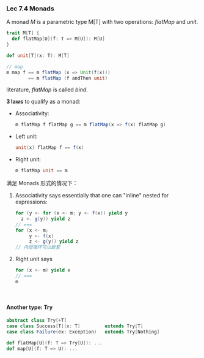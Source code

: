 ### Lec 7.4 Monads

A monad *M* is a parametric type M[T] with two operations: *flatMap* and *unit*.

```scala
trait M[T] {
  def flatMap[U](f: T => M[U]): M[U]
}

def unit[T](x: T): M[T]

// map
m map f == m flatMap (x => Unit(f(x)))
		== m flatMap (f andThen unit)
```

literature, *flatMap* is called *bind*.



**3 laws** to qualify as a monad:

- Associativity:

  ```scala
  m flatMap f flatMap g == m flatMap(x => f(x) flatMap g)
  ```

- Left unit:

  ```scala
  unit(x) flatMap f == f(x)
  ```

- Right unit:

  ```scala
  m flatMap unit == m
  ```

   

满足 Monads 形式的情况下：

1. Associativity says essentially that one can "inline" nested for expressions:

   ```scala
   for (y <- for (x <- m; y <- f(x)) yield y
   	 z <- g(y)) yield z
   // === 
   for (x <- m;
        y <- f(x)
        z <- g(y)) yield z
   // 内层循环可以嵌套
   ```

2. Right unit says

   ```scala
   for (x <- m) yield x 
   // ===
   m
   ```

   ​

#### Another type: Try

```scala
abstract class Try[+T]
case class Success[T](x: T)			extends Try[T]
case class Failure(ex: Exception)	extends Try[Nothing]

def flatMap[U](f: T => Try[U]): ...
def map[U](f: T => U): ...
```

